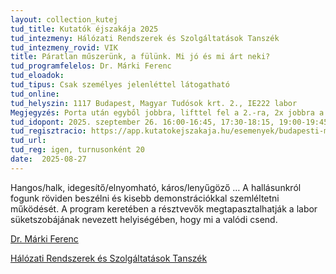 ```yaml
---
layout: collection_kutej
tud_title: Kutatók éjszakája 2025
tud_intezmeny: Hálózati Rendszerek és Szolgáltatások Tanszék
tud_intezmeny_rovid: VIK
title: Páratlan műszerünk, a fülünk. Mi jó és mi árt neki?
tud_programfelelos: Dr. Márki Ferenc
tud_eloadok: 
tud_tipus: Csak személyes jelenléttel látogatható
tud_online: 
tud_helyszin: 1117 Budapest, Magyar Tudósok krt. 2., IE222 labor
Megjegyzés: Porta után egyből jobbra, lifttel fel a 2.-ra, 2x jobbra a hosszú folyosóra, majd a 2. labor.
tud_idopont: 2025. szeptember 26. 16:00-16:45, 17:30-18:15, 19:00-19:45
tud_regisztracio: https://app.kutatokejszakaja.hu/esemenyek/budapesti-muszaki-es-gazdasagtudomanyi-egyetem-bme/paratlan-muszerunk-a-fulunk-mi-jo-es-mi-art-neki-1
tud_url: 
tud_reg: igen, turnusonként 20
date:  2025-08-27
---
```


Hangos/halk, idegesítő/elnyomható, káros/lenyűgöző … A hallásunkról fogunk röviden beszélni és kisebb demonstrációkkal szemléltetni működését. 
A program keretében a résztvevők megtapasztalhatják a labor süketszobájának nevezett helyiségében, hogy mi a valódi csend.

[Dr. Márki Ferenc](https://tudprog.bme.hu/kutatok_ejszakaja/profilok/marki_ferenc)

[Hálózati Rendszerek és Szolgáltatások Tanszék](https://www.hit.bme.hu/)

